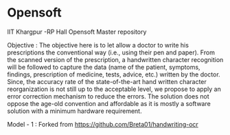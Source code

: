 # Opensoft
IIT Khargpur -RP Hall Opensoft Master repository

Objective :
The objective here is to let allow a doctor to write his prescriptions the conventional way (i.e., using their pen and paper). From the scanned version of the prescription, a handwritten character recognition will be followed to capture the data (name of the patient, symptoms, findings, prescription of medicine, tests, advice, etc.) written by the doctor. Since,   the accuracy rate of the state-of-the-art hand written character reorganization is not still up to the acceptable level, we propose to apply an error correction mechanism to reduce the errors. The solution does not oppose the age-old convention and affordable as it is mostly a software solution with a minimum hardware requirement.


Model - 1 : Forked from https://github.com/Breta01/handwriting-ocr
